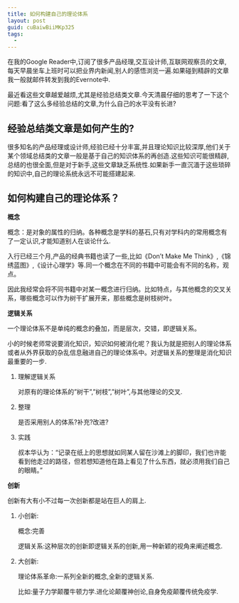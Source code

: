 ```yaml
---
title: 如何构建自己的理论体系
layout: post
guid: cuBaiwBiiMKp325
tags:
  - 
---
```


在我的Google Reader中,订阅了很多产品经理,交互设计师,互联网观察员的文章,每天早晨坐车上班时可以把业界内新闻,别人的感悟浏览一遍.如果碰到精辟的文章我一般就邮件转发到我的Evernote中.

最近看这些文章越爱越烦,尤其是经验总结类文章.今天清晨仔细的思考了一下这个问题:看了这么多经验总结的文章,为什么自己的水平没有长进?

## 经验总结类文章是如何产生的?

很多知名的产品经理或设计师,经验已经十分丰富,并且理论知识比较深厚,他们关于某个领域总结类的文章一般是基于自己的知识体系的再创造.这些知识可能很精辟,总结的也很全面,但是对于新手,这些文章缺乏系统性.如果新手一直沉湎于这些琐碎的知识中,自己的理论系统永远不可能搭建起来.

## 如何构建自己的理论体系？

**概念**  

概念：是对象的属性的归纳。各种概念是学科的基石,只有对学科内的常用概念有了一定认识,才能知道别人在谈论什么.  

入行已经三个月,产品的经典书籍也读了一些,比如《Don’t Make Me Think》,《锦绣蓝图》,《设计心理学》等.同一个概念在不同的书籍中可能会有不同的名称，观点。

因此我经常会将不同书籍中对某一概念进行归纳。比如特点，与其他概念的交叉关系，哪些概念可以作为树干扩展开来，那些概念是树枝树叶。

**逻辑关系**

一个理论体系不是单纯的概念的叠加，而是层次，交错，即逻辑关系。

小的时候老师常说要消化知识，知识如何被消化呢？我认为就是把别人的理论体系或者从外界获取的杂乱信息融进自己的理论体系中。对逻辑关系的整理是消化知识最重要的一步.

1. 理解逻辑关系

	对原有的理论体系的”树干”,”树枝”,”树叶”,与其他理论的交叉.

2. 整理

	是否采用别人的体系?补充?改进?

3. 实践

	叔本华认为：“记录在纸上的思想就如同某人留在沙滩上的脚印，我们也许能看到他走过的路径，但若想知道他在路上看见了什么东西，就必须用我们自己的眼睛。”

**创新**

创新有大有小不过每一次创新都是站在巨人的肩上.


1. 小创新:

	概念:完善

	逻辑关系:这种层次的创新即逻辑关系的创新,用一种新颖的视角来阐述概念.

2. 大创新:

	理论体系革命:一系列全新的概念,全新的逻辑关系.

	比如:量子力学颠覆牛顿力学.进化论颠覆神创论,自身免疫颠覆传统免疫学.
